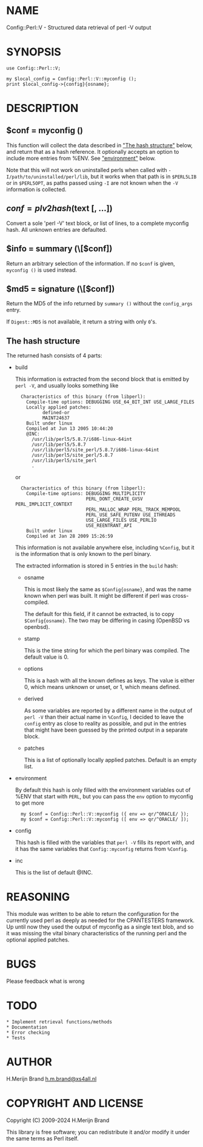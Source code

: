 # NAME

Config::Perl::V - Structured data retrieval of perl -V output

# SYNOPSIS

    use Config::Perl::V;

    my $local_config = Config::Perl::V::myconfig ();
    print $local_config->{config}{osname};

# DESCRIPTION

## $conf = myconfig ()

This function will collect the data described in ["The hash structure"](#the-hash-structure) below,
and return that as a hash reference. It optionally accepts an option to
include more entries from %ENV. See ["environment"](#environment) below.

Note that this will not work on uninstalled perls when called with
`-I/path/to/uninstalled/perl/lib`, but it works when that path is in
`$PERL5LIB` or in `$PERL5OPT`, as paths passed using `-I` are not
known when the `-V` information is collected.

## $conf = plv2hash ($text \[, ...\])

Convert a sole 'perl -V' text block, or list of lines, to a complete
myconfig hash.  All unknown entries are defaulted.

## $info = summary (\[$conf\])

Return an arbitrary selection of the information. If no `$conf` is
given, `myconfig ()` is used instead.

## $md5 = signature (\[$conf\])

Return the MD5 of the info returned by `summary ()` without the
`config_args` entry.

If `Digest::MD5` is not available, it return a string with only `0`'s.

## The hash structure

The returned hash consists of 4 parts:

- build

    This information is extracted from the second block that is emitted by
    `perl -V`, and usually looks something like

        Characteristics of this binary (from libperl):
          Compile-time options: DEBUGGING USE_64_BIT_INT USE_LARGE_FILES
          Locally applied patches:
                defined-or
                MAINT24637
          Built under linux
          Compiled at Jun 13 2005 10:44:20
          @INC:
            /usr/lib/perl5/5.8.7/i686-linux-64int
            /usr/lib/perl5/5.8.7
            /usr/lib/perl5/site_perl/5.8.7/i686-linux-64int
            /usr/lib/perl5/site_perl/5.8.7
            /usr/lib/perl5/site_perl
            .

    or

        Characteristics of this binary (from libperl):
          Compile-time options: DEBUGGING MULTIPLICITY
                                PERL_DONT_CREATE_GVSV PERL_IMPLICIT_CONTEXT
                                PERL_MALLOC_WRAP PERL_TRACK_MEMPOOL
                                PERL_USE_SAFE_PUTENV USE_ITHREADS
                                USE_LARGE_FILES USE_PERLIO
                                USE_REENTRANT_API
          Built under linux
          Compiled at Jan 28 2009 15:26:59

    This information is not available anywhere else, including `%Config`,
    but it is the information that is only known to the perl binary.

    The extracted information is stored in 5 entries in the `build` hash:

    - osname

        This is most likely the same as `$Config{osname}`, and was the name
        known when perl was built. It might be different if perl was cross-compiled.

        The default for this field, if it cannot be extracted, is to copy
        `$Config{osname}`. The two may be differing in casing (OpenBSD vs openbsd).

    - stamp

        This is the time string for which the perl binary was compiled. The default
        value is 0.

    - options

        This is a hash with all the known defines as keys. The value is either 0,
        which means unknown or unset, or 1, which means defined.

    - derived

        As some variables are reported by a different name in the output of `perl -V`
        than their actual name in `%Config`, I decided to leave the `config` entry
        as close to reality as possible, and put in the entries that might have been
        guessed by the printed output in a separate block.

    - patches

        This is a list of optionally locally applied patches. Default is an empty list.

- environment

    By default this hash is only filled with the environment variables
    out of %ENV that start with `PERL`, but you can pass the `env` option
    to myconfig to get more

        my $conf = Config::Perl::V::myconfig ({ env => qr/^ORACLE/ });
        my $conf = Config::Perl::V::myconfig ([ env => qr/^ORACLE/ ]);

- config

    This hash is filled with the variables that `perl -V` fills its report
    with, and it has the same variables that `Config::myconfig` returns
    from `%Config`.

- inc

    This is the list of default @INC.

# REASONING

This module was written to be able to return the configuration for the
currently used perl as deeply as needed for the CPANTESTERS framework.
Up until now they used the output of myconfig as a single text blob,
and so it was missing the vital binary characteristics of the running
perl and the optional applied patches.

# BUGS

Please feedback what is wrong

# TODO

    * Implement retrieval functions/methods
    * Documentation
    * Error checking
    * Tests

# AUTHOR

H.Merijn Brand <h.m.brand@xs4all.nl>

# COPYRIGHT AND LICENSE

Copyright (C) 2009-2024 H.Merijn Brand

This library is free software; you can redistribute it and/or modify
it under the same terms as Perl itself.
